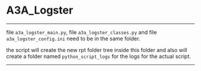 # A3A_Logster
 
--- 
 
file ```a3a_logster_main.py```, file ```a3a_logster_classes.py``` and file  ```a3a_logster_config.ini``` need to be in the same folder.

the script will create the new rpt folder tree inside this folder and also will create a folder named ```python_script_logs``` for the logs for the actual script.

---
